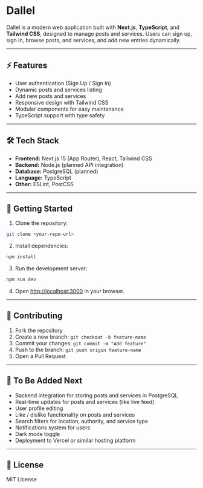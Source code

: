 # Dallel

Dallel is a modern web application built with **Next.js**, **TypeScript**, and **Tailwind CSS**, designed to manage posts and services. Users can sign up, sign in, browse posts, and services, and add new entries dynamically.  

---

## ⚡ Features

- User authentication (Sign Up / Sign In)
- Dynamic posts and services listing
- Add new posts and services
- Responsive design with Tailwind CSS
- Modular components for easy maintenance
- TypeScript support with type safety

---

## 🛠 Tech Stack

- **Frontend:** Next.js 15 (App Router), React, Tailwind CSS  
- **Backend:** Node.js (planned API integration)  
- **Database:** PostgreSQL (planned)  
- **Language:** TypeScript  
- **Other:** ESLint, PostCSS  

---

## 🚀 Getting Started

1. Clone the repository:  
```bash
git clone <your-repo-url>
````

2. Install dependencies:

```bash
npm install
```

3. Run the development server:

```bash
npm run dev
```

4. Open [http://localhost:3000](http://localhost:3000) in your browser.

---

## 📄 Contributing

1. Fork the repository
2. Create a new branch: `git checkout -b feature-name`
3. Commit your changes: `git commit -m "Add feature"`
4. Push to the branch: `git push origin feature-name`
5. Open a Pull Request

---

## 📌 To Be Added Next

* Backend integration for storing posts and services in PostgreSQL
* Real-time updates for posts and services (like live feed)
* User profile editing
* Like / dislike functionality on posts and services
* Search filters for location, authority, and service type
* Notifications system for users
* Dark mode toggle
* Deployment to Vercel or similar hosting platform

---

## 📜 License

MIT License

```
